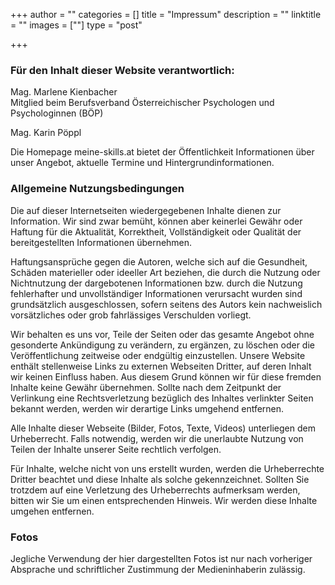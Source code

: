 +++
author = ""
categories = []
title = "Impressum"
description = ""
linktitle = ""
images = [""]
type = "post"

+++

### Für den Inhalt dieser Website verantwortlich:

Mag. Marlene Kienbacher<br/>
Mitglied beim Berufsverband Österreichischer Psychologen und Psychologinnen (BÖP)


Mag. Karin Pöppl

Die Homepage meine-skills.at bietet der Öffentlichkeit Informationen über unser Angebot, aktuelle Termine und Hintergrundinformationen.

### Allgemeine Nutzungsbedingungen
Die auf dieser Internetseiten wiedergegebenen Inhalte dienen zur Information. Wir sind zwar bemüht, können aber keinerlei Gewähr oder Haftung für die Aktualität, Korrektheit, Vollständigkeit oder Qualität der bereitgestellten Informationen übernehmen. 

Haftungsansprüche gegen die Autoren, welche sich auf die Gesundheit, Schäden materieller oder ideeller Art beziehen, die durch die Nutzung oder Nichtnutzung der dargebotenen Informationen bzw. durch die Nutzung fehlerhafter und unvollständiger Informationen verursacht wurden sind grundsätzlich ausgeschlossen, sofern seitens des Autors kein nachweislich vorsätzliches oder grob fahrlässiges Verschulden vorliegt.

Wir behalten es uns vor, Teile der Seiten oder das gesamte Angebot ohne gesonderte Ankündigung zu verändern, zu ergänzen, zu löschen oder die Veröffentlichung zeitweise oder endgültig einzustellen.
Unsere Website enthält stellenweise Links zu externen Webseiten Dritter, auf deren Inhalt wir keinen Einfluss haben. Aus diesem Grund können wir für diese fremden Inhalte keine Gewähr übernehmen. Sollte nach dem Zeitpunkt der Verlinkung eine Rechtsverletzung bezüglich des Inhaltes verlinkter Seiten bekannt werden, werden wir derartige Links umgehend entfernen. 

Alle Inhalte dieser Webseite (Bilder, Fotos, Texte, Videos) unterliegen dem Urheberrecht. Falls notwendig, werden wir die unerlaubte Nutzung von Teilen der Inhalte unserer Seite rechtlich verfolgen. 

Für Inhalte, welche nicht von uns erstellt wurden, werden die Urheberrechte Dritter beachtet und diese Inhalte als solche gekennzeichnet. Sollten Sie trotzdem auf eine Verletzung des Urheberrechts aufmerksam werden, bitten wir Sie um einen entsprechenden Hinweis. Wir werden diese Inhalte umgehen entfernen.

### Fotos

Jegliche Verwendung der hier dargestellten Fotos ist nur nach vorheriger Absprache und schriftlicher Zustimmung der Medieninhaberin zulässig.


